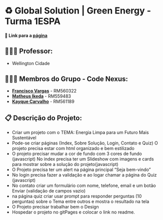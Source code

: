 # ♻️ Global Solution | Green Energy - Turma 1ESPA
#### 🔗 Link para a <a href="https://franciscov25.github.io/GS-Web-Dev/">página</a>
## 👨🏾‍🏫 Professor: 
- Wellington Cidade
## 👨🏽‍💻 Membros do Grupo - **Code Nexus**:
- [**Francisco Vargas**](https://github.com/Franciscov25) - RM560322
- [**Matheus Ikeda**](https://github.com/Matheus-Eiki) - RM559483
- [**Kayque Carvalho**](https://github.com/Kay-Carv) - RM561189

## 📋 Descrição do Projeto:
- Criar um projeto com o TEMA: Energia Limpa para um Futuro Mais Sustentável  
- Pode-se criar páginas (Index, Sobre Solução, Login, Contato e Quiz)
O projeto precisa estar com html organizado e bem estilizado  
- O projeto precisar mudar a cor de fundo com 3 cores de fundo (javascript)
No index precisa ter um Slideshow com imagens e cards para mostrar sobre a solução do projeto(javascript) 
- O Projeto precisa ter um alert na página principal “Seja bem-vindo”
- No login precisa fazer a validação e ao logar chamar a página do Quiz (javascript)
- No contato criar um formulário com nome, telefone, email e um botão Enviar (validação de campos vazio)
- na página quiz criar usar prompt para responder perguntas (10 perguntas) sobre o Tema entre outros e mostra o resultado na tela
- O Projeto precisar trabalhar bem o Design    
- Hospedar o projeto no gitPages e colocar o link no readme.
